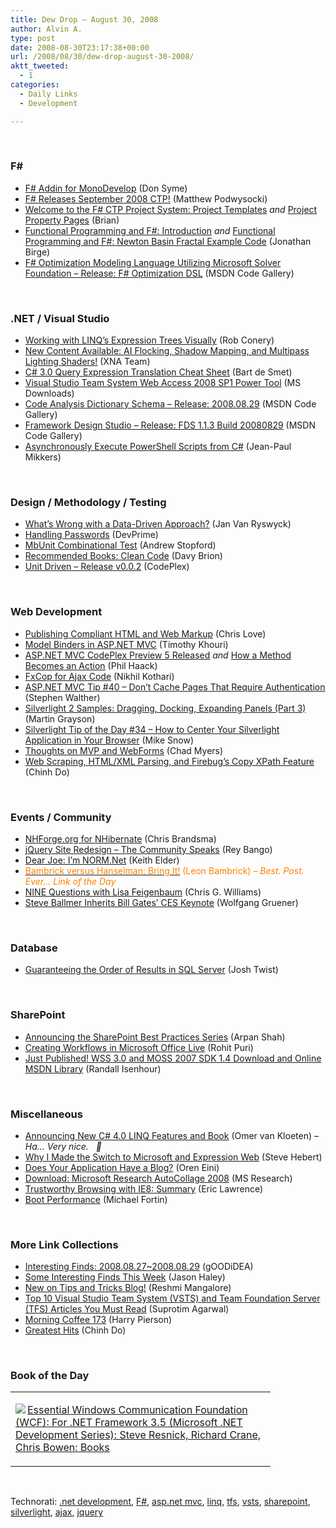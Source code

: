 ```yaml
---
title: Dew Drop – August 30, 2008
author: Alvin A.
type: post
date: 2008-08-30T23:17:38+00:00
url: /2008/08/30/dew-drop-august-30-2008/
aktt_tweeted:
  - 1
categories:
  - Daily Links
  - Development

---
```

</p> 

&#160;

### F#

  * <a target="_blank" href="http://blogs.msdn.com/dsyme/archive/2008/08/29/f-addin-for-monodevelop.aspx">F# Addin for MonoDevelop</a> (Don Syme)
  * <a target="_blank" href="http://weblogs.asp.net/podwysocki/archive/2008/08/30/f-releases-september-2008-ctp.aspx">F# Releases September 2008 CTP!</a> (Matthew Podwysocki)
  * <a target="_blank" href="http://lorgonblog.spaces.live.com/Blog/cns!701679AD17B6D310!386.entry?wa=wsignin1.0">Welcome to the F# CTP Project System: Project Templates</a>&#160;_and_&#160;<a target="_blank" href="http://lorgonblog.spaces.live.com/Blog/cns!701679AD17B6D310!412.entry">Project Property Pages</a> (Brian)
  * <a target="_blank" href="http://scripts.mit.edu/~birge/blog/functional-programming-and-f-sharp-intro/">Functional Programming and F#: Introduction</a>&#160;_and_&#160;<a target="_blank" href="http://scripts.mit.edu/~birge/blog/functional-programming-and-f-sharp-newton-basin-fractal-code/">Functional Programming and F#: Newton Basin Fractal Example Code</a> (Jonathan Birge)
  * <a target="_blank" href="http://code.msdn.microsoft.com/solverfoundationfs1/Release/ProjectReleases.aspx?ReleaseId=1464">F# Optimization Modeling Language Utilizing Microsoft Solver Foundation &#8211; Release: F# Optimization DSL</a> (MSDN Code Gallery)

&#160;

### .NET / Visual Studio

  * <a target="_blank" href="http://blog.wekeroad.com/blog/working-with-linq-s-expression-trees-visually/">Working with LINQ&#8217;s Expression Trees Visually</a> (Rob Conery)
  * <a target="_blank" href="http://blogs.msdn.com/xna/archive/2008/08/29/new-content-available-ai-flocking-shadow-mapping-and-multipass-lighting-shaders.aspx">New Content Available: AI Flocking, Shadow Mapping, and Multipass Lighting Shaders!</a> (XNA Team)
  * <a target="_blank" href="http://community.bartdesmet.net/blogs/bart/archive/2008/08/30/c-3-0-query-expression-translation-cheat-sheet.aspx">C# 3.0 Query Expression Translation Cheat Sheet</a> (Bart de Smet)
  * <a target="_blank" href="http://www.microsoft.com/downloads/details.aspx?familyid=3ecd00ba-972b-4120-a8d5-3d38311893de&displaylang=en&tm">Visual Studio Team System Web Access 2008 SP1 Power Tool</a> (MS Downloads)
  * <a target="_blank" href="http://code.msdn.microsoft.com/CADictionaryXSD/Release/ProjectReleases.aspx?ReleaseId=1468">Code Analysis Dictionary Schema &#8211; Release: 2008.08.29</a> (MSDN Code Gallery)
  * <a target="_blank" href="http://code.msdn.microsoft.com/fds/Release/ProjectReleases.aspx?ReleaseId=1469">Framework Design Studio &#8211; Release: FDS 1.1.3 Build 20080829</a> (MSDN Code Gallery)
  * <a target="_blank" href="http://www.codeproject.com/KB/threads/AsyncPowerShell.aspx">Asynchronously Execute PowerShell Scripts from C#</a> (Jean-Paul Mikkers)

&#160;

### Design / Methodology / Testing

  * <a target="_blank" href="http://elegantcode.com/2008/08/29/whats-wrong-with-a-data-driven-approach/">What&#8217;s Wrong with a Data-Driven Approach?</a> (Jan Van Ryswyck)
  * <a target="_blank" href="http://theruntime.com/blogs/devprime/archive/2008/08/29/handling-passwords.aspx">Handling Passwords</a> (DevPrime)
  * <a target="_blank" href="http://weblogs.asp.net/astopford/archive/2008/08/29/mbunit-combinatorial-test.aspx">MbUnit Combinational Test</a> (Andrew Stopford)
  * <a target="_blank" href="http://davybrion.com/blog/2008/08/recommended-books-clean-code/">Recommended Books: Clean Code</a> (Davy Brion)
  * <a target="_blank" href="http://www.codeplex.com/UnitDriven/Release/ProjectReleases.aspx?ReleaseId=16275">Unit Driven &#8211; Release v0.0.2</a> (CodePlex)

&#160;

### Web Development

  * <a target="_blank" href="http://professionalaspnet.com/archive/2008/08/29/Publishing-Compliant-HTML-and-Web-Markup.aspx">Publishing Compliant HTML and Web Markup</a> (Chris Love)
  * <a target="_blank" href="http://www.singingeels.com/Articles/Model_Binders_in_ASPNET_MVC.aspx">Model Binders in ASP.NET MVC</a> (Timothy Khouri)
  * <a target="_blank" href="http://haacked.com/archive/2008/08/29/asp.net-mvc-codeplex-preview-5-released.aspx">ASP.NET MVC CodePlex Preview 5 Released</a>&#160;_and_&#160;<a target="_blank" href="http://haacked.com/archive/2008/08/29/how-a-method-becomes-an-action.aspx">How a Method Becomes an Action</a> (Phil Haack)
  * <a target="_blank" href="http://www.nikhilk.net/Entry.aspx?id=204">FxCop for Ajax Code</a> (Nikhil Kothari)
  * <a target="_blank" href="http://weblogs.asp.net/stephenwalther/archive/2008/08/29/asp-net-mvc-tip-40-don-t-cache-pages-that-require-authorization.aspx">ASP.NET MVC Tip #40 &#8211; Don&#8217;t Cache Pages That Require Authentication</a> (Stephen Walther)
  * <a target="_blank" href="http://blogs.msdn.com/mgrayson/archive/2008/08/29/silverlight-2-samples-dragging-docking-expanding-panels-part-3.aspx">Silverlight 2 Samples: Dragging, Docking, Expanding Panels (Part 3)</a> (Martin Grayson)
  * <a target="_blank" href="http://silverlight.net/blogs/msnow/archive/2008/08/29/silverlight-tip-of-the-day-34-how-to-center-your-silverlight-application-in-your-browser.aspx">Silverlight Tip of the Day #34 &#8211; How to Center Your Silverlight Application in Your Browser</a> (Mike Snow)
  * <a target="_blank" href="http://www.lostechies.com/blogs/chad_myers/archive/2008/08/29/thoughts-on-mvp-and-webforms.aspx">Thoughts on MVP and WebForms</a> (Chad Myers)
  * <a target="_blank" href="http://www.chinhdo.com/20080829/web-scraping-htmlxml-parsing-and-firebugs-copy-xpath-feature/">Web Scraping, HTML/XML Parsing, and Firebug&#8217;s Copy XPath Feature</a> (Chinh Do)

&#160;

### Events / Community

  * <a target="_blank" href="http://elegantcode.com/2008/08/29/nhforgeorg-for-nhibernate/">NHForge.org for NHibernate</a> (Chris Brandsma)
  * <a target="_blank" href="http://www.reybango.com/index.cfm/2008/8/29/jQuery-Site-Redesign--The-Community-Speaks">jQuery Site Redesign &#8211; The Community Speaks</a> (Rey Bango)
  * <a target="_blank" href="http://keithelder.net/blog/archive/2008/08/29/Dear-Joe-Irsquom-NORM.Net.aspx">Dear Joe: I&#8217;m NORM.Net</a> (Keith Elder)
  * <a target="_blank" href="http://www.secretgeek.net/hansel_challenge.asp"><font color="#ff8000">Bambrick versus Hanselman: Bring It!</font></a> <font color="#ff8000">(Leon Bambrick)<em> – Best. Post. Ever… Link of the Day</em></font>
  * <a target="_blank" href="http://geekswithblogs.net/cwilliams/archive/2008/08/29/124806.aspx">NINE Questions with Lisa Feigenbaum</a> (Chris G. Williams)
  * <a target="_blank" href="http://www.tgdaily.com/content/view/39131/118/">Steve Ballmer Inherits Bill Gates&#8217; CES Keynote</a> (Wolfgang Gruener)

&#160;

### Database

  * <a target="_blank" href="http://www.thejoyofcode.com/Guaranteeing_the_order_of_results_in_SQL_Server.aspx">Guaranteeing the Order of Results in SQL Server</a> (Josh Twist)

&#160;

### SharePoint

  * <a target="_blank" href="http://blogs.msdn.com/sharepoint/archive/2008/08/29/announcing-the-sharepoint-best-practices-series.aspx">Announcing the SharePoint Best Practices Series</a> (Arpan Shah)
  * <a target="_blank" href="http://blogs.msdn.com/sharepointdesigner/archive/2008/08/29/creating-workflows-in-microsoft-office-live.aspx">Creating Workflows in Microsoft Office Live</a> (Rohit Puri)
  * <a target="_blank" href="http://blogs.msdn.com/randalli/archive/2008/08/28/just-published-wss-and-moss-sdk-1-4-download-and-online-msdn-library-8-29-2008.aspx">Just Published! WSS 3.0 and MOSS 2007 SDK 1.4 Download and Online MSDN Library</a> (Randall Isenhour)

&#160;

### Miscellaneous

  * <a target="_blank" href="http://weblogs.asp.net/okloeten/archive/2008/08/29/6575250.aspx">Announcing New C# 4.0 LINQ Features and Book</a> (Omer van Kloeten) _– Ha… Very nice.&#160;&#160; 🙂_
  * <a target="_blank" href="http://codebetter.com/blogs/steve.hebert/archive/2008/08/29/why-i-made-the-switch-or-writing-good-web-code.aspx">Why I Made the Switch to Microsoft and Expression Web</a> (Steve Hebert)
  * <a target="_blank" href="http://ayende.com/Blog/archive/2008/08/30/Does-you-application-has-a-blog.aspx">Does Your Application Have a Blog?</a> (Oren Eini)
  * <a target="_blank" href="http://research.microsoft.com/research/downloads/Details/6f9325c6-cf4f-4408-8cab-8b1f0cabe0bb/Details.aspx">Download: Microsoft Research AutoCollage 2008</a> (MS Research)
  * <a target="_blank" href="http://blogs.msdn.com/ie/archive/2008/08/29/trustworthy-browsing-with-ie8-summary.aspx">Trustworthy Browsing with IE8: Summary</a> (Eric Lawrence)
  * <a target="_blank" href="http://blogs.msdn.com/e7/archive/2008/08/27/boot-performance.aspx">Boot Performance</a> (Michael Fortin)

&#160;</p> 

### More Link Collections

  * <a target="_blank" href="http://weblogs.asp.net/yuanjian/archive/2008/08/29/interesting-finds-2008-08-27-2008-08-29.aspx">Interesting Finds: 2008.08.27~2008.08.29</a> (gOODiDEA)
  * <a target="_blank" href="http://jasonhaley.com/blog/archive/2008/08/29/142210.aspx">Some Interesting Finds This Week</a> (Jason Haley)
  * <a target="_blank" href="http://blogs.msdn.com/webdevtools/archive/2008/08/30/new-on-tips-and-tricks-blog.aspx">New on Tips and Tricks Blog!</a> (Reshmi Mangalore)
  * <a target="_blank" href="http://www.dotnetcurry.com/ShowArticle.aspx?ID=195">Top 10 Visual Studio Team System (VSTS) and Team Foundation Server (TFS) Articles You Must Read</a> (Suprotim Agarwal)
  * <a target="_blank" href="http://devhawk.net/2008/08/29/Morning+Coffee+173.aspx">Morning Coffee 173</a> (Harry Pierson)
  * <a target="_blank" href="http://www.chinhdo.com/20080830/greatest-hits/">Greatest Hits</a> (Chinh Do)

&#160;

### Book of the Day

<div style="padding-bottom: 0px; margin: 0px; padding-left: 0px; padding-right: 0px; display: inline; float: none; padding-top: 0px" id="scid:7dc1bd33-94bd-46fd-a20b-0131235bcd47:41d8dcb7-4d81-41e3-92c3-c6b05da69354" class="wlWriterSmartContent">
  <table cellspacing="0" cellpadding="2" width="400" border="0" unselectable="on">
    <tr>
      <td valign="top" width="400">
        <p>
          <a title="Essential Windows Communication Foundation (WCF): For .NET Framework 3.5 (Microsoft .NET Development Series): Steve Resnick, Richard Crane, Chris Bowen: Books" href="http://www.amazon.com/exec/obidos/ASIN/0321440064/alvinashcraft-20"><img data-recalc-dims="1" decoding="async" src="https://i0.wp.com/images.amazon.com/images/P/0321440064.01.MZZZZZZZ.jpg?w=660" border="0" align="left" style="float:left" />Essential Windows Communication Foundation (WCF): For .NET Framework 3.5 (Microsoft .NET Development Series): Steve Resnick, Richard Crane, Chris Bowen: Books</a>
        </p>
      </td>
    </tr>
  </table>
</div></p> </p> </p> </p> </p> </p> </p> </p> </p> 

&#160;

<div style="padding-bottom: 0px; margin: 0px; padding-left: 0px; padding-right: 0px; display: inline; float: none; padding-top: 0px" id="scid:C16BAC14-9A3D-4c50-9394-FBFEF7A93539:92935c0a-de04-462a-a08b-9d0b73451460" class="wlWriterSmartContent">
  <!--dotnetkickit-->
</div>

<div style="padding-bottom: 0px; margin: 0px; padding-left: 0px; padding-right: 0px; display: inline; float: none; padding-top: 0px" id="scid:d7bf807d-7bb0-458a-811f-90c51817d5c2:1bbd38f6-55a3-491b-b482-4d90371480dd" class="wlWriterSmartContent">
  <p>
    <span class="TagSite">Technorati:</span> <a href="http://technorati.com/tag/.net+development" rel="tag" class="tag">.net development</a>, <a href="http://technorati.com/tag/F#" rel="tag" class="tag">F#</a>, <a href="http://technorati.com/tag/asp.net+mvc" rel="tag" class="tag">asp.net mvc</a>, <a href="http://technorati.com/tag/linq" rel="tag" class="tag">linq</a>, <a href="http://technorati.com/tag/tfs" rel="tag" class="tag">tfs</a>, <a href="http://technorati.com/tag/vsts" rel="tag" class="tag">vsts</a>, <a href="http://technorati.com/tag/sharepoint" rel="tag" class="tag">sharepoint</a>, <a href="http://technorati.com/tag/silverlight" rel="tag" class="tag">silverlight</a>, <a href="http://technorati.com/tag/ajax" rel="tag" class="tag">ajax</a>, <a href="http://technorati.com/tag/jquery" rel="tag" class="tag">jquery</a><br /><!-- StartInsertedTags: .net development, F#, asp.net mvc, linq, tfs, vsts, sharepoint, silverlight, ajax, jquery :EndInsertedTags -->
  </p>
</div>